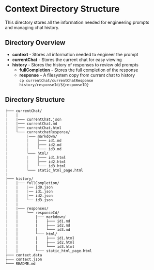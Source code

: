 # Context Directory Structure

This directory stores all the information needed for engineering prompts and managing chat history.

## Directory Overview

- **context** - Stores all information needed to engineer the prompt
- **currentChat** - Stores the current chat for easy viewing
- **history** - Stores the history of responses to review old prompts
  * **fullCompletion** - Stores the full completion of the response
  * **response** - A filesystem copy from current chat to history   
  `cp currentChat/currentChatResponse history/responseId/${responseID}`

## Directory Structure

```context/
├─── currentChat/
|    |
|    |─── currentChat.json
|    |─── currentChat.md
|    |─── currentChat.html
|    └─── currentchatResponse/
|         |─── markdown/
|         |    ├─── id1.md
|         |    ├─── id2.md
|         |    └─── id3.md
|         └─── html/
|         |    ├─── id1.html
|         |    ├─── id2.html
|         |    └─── id3.html
|         └─── static_html_page.html 
|
|─── history/
|    |─── fullCompletion/
|    |    |── id0.json
|    |    |── id1.json
|    |    |── id2.json
|    |    └── id3.json
|    |
|    |─── responses/
|    |    └── responseId/
|    |        |─── markdown/
|    |        |    ├─── id1.md
|    |        |    ├─── id2.md
|    |        |    └─── id3.md
|    |        └─── html/
|    |        |    ├─── id1.html
|    |        |    ├─── id2.html
|    |        |    └─── id3.html
|    |        └─── static_html_page.html 
├─── context.data
├─── context.json
└─── README.md
```